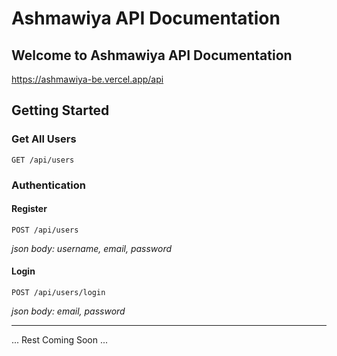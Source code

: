 # Ashmawiya API Documentation
## Welcome to Ashmawiya API Documentation 
https://ashmawiya-be.vercel.app/api

## Getting Started

### Get All Users
```
GET /api/users
```

### Authentication
#### Register
```
POST /api/users
```
*json body: username, email, password*

#### Login

```
POST /api/users/login
``` 
*json body: email, password*


-----------------------------------------------------
 ... Rest Coming Soon ...